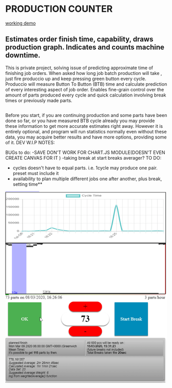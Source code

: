 # PRODUCTION COUNTER


[working demo](osmiogrzesznik.github.io/produccio/index22.html)

## Estimates order finish time, capability, draws production graph. Indicates and counts machine downtime.

This is private project, solving issue of predicting approximate time of finishing job orders. 
When asked how long job batch production will take , just fire produccio up and keep pressing green button every cycle. Produccio will measure Button To Button (BTB) time and calculate prediction of every interesting aspect of job order.  Enables fine-grain control over the amount of parts produced every cycle and quick calculation involving break times or previously made parts.

## 
Before you start, if you are continuing production and some parts have
been done so far, or you have measured BTB cycle already you may provide
these information to get more accurate estimates right away. However it
is entirely optional, and program will run statistics normally even
without these data, you may acquire better results and have more
options, providing some of it.
DEV W.I.P NOTES:

BUGs to do:
-SAVE DON'T WORK FOR CHART.JS MODULE(DOESN'T EVEN CREATE CANVAS FOR IT
)
-taking break at start breaks averager?
TO DO:
- cycles doesn't have to equal parts. i.e. 1cycle may produce one pair.
preset must include it
- availability to plan multiple different jobs one after another, plus
break, setting time**

![animation of working app](/sample-imgs/produccio-0.gif)
